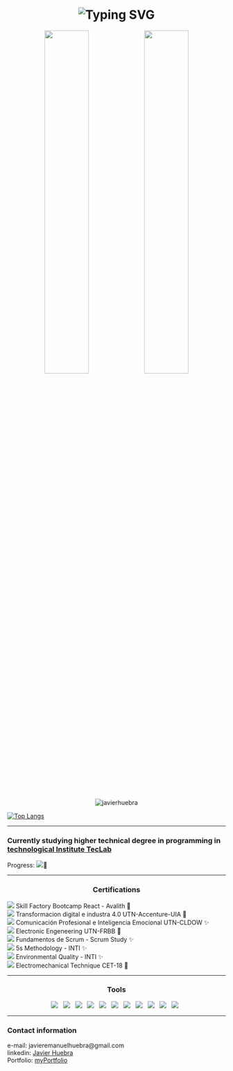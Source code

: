 <h1 align="center">
  <img src="https://readme-typing-svg.herokuapp.com?font=Fira+Code&size=25&pause=1000&color=2E5CF7&width=700&height=60&lines=Hi%2C+i'm+Javier+Huebra+-+Software+Developer" alt="Typing SVG" />
</h1>



<p align="center">
  <img width="45%" src="https://github-readme-streak-stats.herokuapp.com/?user=JavierHuebra&theme=radical&card_width=400&height=600&hide_border=true" />
  <img width="45%" src="https://github-readme-stats.vercel.app/api?username=JavierHuebra&show_icons=true&card_width=400&height=600&theme=radical&%20%20%20%20%20%20include_all_commits=true&hide_border=true" />
</p>
<p align="center"> <img src="https://komarev.com/ghpvc/?username=javierhuebra&label=Profile%20views&color=153066&style=flat" alt="javierhuebra" /></p>

[![Top Langs](https://github-readme-stats.vercel.app/api/top-langs/?username=javierhuebra&layout=compact&card_width=1000&theme=tokyonight)](https://github.com/ezequielrango/github-readme-stats)
<hr>
<div>
<h3>Currently studying higher technical degree in programming in <a href="https://www.teclab.edu.ar">technological Institute TecLab</img></a></h3>

Progress: ![](https://us-central1-progress-markdown.cloudfunctions.net/progress/17):hammer:

<hr>
<h3 align="center">Certifications</h3>

  
![](https://us-central1-progress-markdown.cloudfunctions.net/progress/33) Skill Factory Bootcamp React - Avalith :hammer:
<br>
![](https://us-central1-progress-markdown.cloudfunctions.net/progress/2) Transformacion digital e industra 4.0 UTN-Accenture-UIA :hammer:
<br>
![](https://us-central1-progress-markdown.cloudfunctions.net/progress/0) Comunicación Profesional e Inteligencia Emocional UTN-CLDOW :sparkles:
<br>
![](https://us-central1-progress-markdown.cloudfunctions.net/progress/50) Electronic Engeneering UTN-FRBB :hammer:
<br>
![](https://us-central1-progress-markdown.cloudfunctions.net/progress/100) Fundamentos de Scrum - Scrum Study :sparkles: 
<br>
![](https://us-central1-progress-markdown.cloudfunctions.net/progress/100) 5s Methodology - INTI :sparkles: 
<br>
![](https://us-central1-progress-markdown.cloudfunctions.net/progress/100) Environmental Quality - INTI :sparkles: 
<br>
![](https://us-central1-progress-markdown.cloudfunctions.net/progress/100) Electromechanical Technique CET-18 :hammer:




<hr>
<div>
<h3 align="center">Tools</h3>
<p align="center">
  <img src="https://img.shields.io/badge/html5-%23E34F26.svg?style=for-the-badge&logo=html5&logoColor=white">&nbsp;&nbsp;
  <img src="https://img.shields.io/badge/css3-%231572B6.svg?style=for-the-badge&logo=css3&logoColor=white">&nbsp;&nbsp;
  <img src="https://img.shields.io/badge/javascript-%23323330.svg?style=for-the-badge&logo=javascript&logoColor=%23F7DF1E">&nbsp;&nbsp;
  <img src="https://img.shields.io/badge/C-%23000000.svg?style=for-the-badge&logo=C&logoColor=white">&nbsp;&nbsp;
   <img src="https://img.shields.io/badge/-ReactJS-61DAFB?logo=react&logoColor=gray&style=for-the-badge">&nbsp;&nbsp;
  <img src="https://img.shields.io/badge/node.js-6DA55F?style=for-the-badge&logo=node.js&logoColor=white">&nbsp;&nbsp;
 <img src="https://img.shields.io/badge/postgresql-%2300f.svg?style=for-the-badge&logo=posgresql&logoColor=white">&nbsp;&nbsp;
  <img src="https://img.shields.io/badge/git-%23F05033.svg?style=for-the-badge&logo=git&logoColor=white">&nbsp;&nbsp;
  <img src="https://img.shields.io/badge/github-%23121011.svg?style=for-the-badge&logo=github&logoColor=white">&nbsp;&nbsp;
  <img src="https://img.shields.io/badge/NPM-%23000000.svg?style=for-the-badge&logo=npm&logoColor=white">&nbsp;&nbsp;
  <img src="https://img.shields.io/badge/FIREBASE-%23F05033.svg?style=for-the-badge&logo=firebase&logoColor=white">&nbsp;&nbsp;
</p>

</div>

<hr>
<h3 align="left">Contact information</h3>
e-mail: javieremanuelhuebra@gmail.com
<br>
linkedin: <a href="https://www.linkedin.com/in/javieremanuelhuebra/">Javier Huebra</a>
<br>
Portfolio: <a href="https://javierhuebra.github.io/curriculum/">myPortfolio</a>

